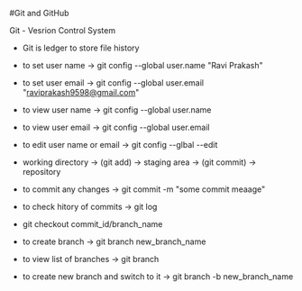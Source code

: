 #Git and GitHub

Git - Vesrion Control System

* Git is ledger to store file history

* to set user name -> git config --global user.name "Ravi Prakash"
* to set user email -> git config --global user.email "raviprakash9598@gmail.com"


* to view user name -> git config --global user.name
* to view user email -> git config --global user.email

* to edit user name or email -> git config --glbal --edit

* working directory -> (git add) -> staging area -> (git commit) -> repository

* to commit any changes -> git commit -m "some commit meaage"

* to check hitory of commits -> git log

* git checkout commit_id/branch_name

* to create branch -> git branch new_branch_name

* to view list of branches -> git branch

* to create new branch and switch to it -> git branch -b new_branch_name

